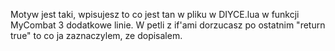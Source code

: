 Motyw jest taki, wpisujesz to co jest tan w pliku w DIYCE.lua w funkcji MyCombat 3 dodatkowe linie. W petli z if'ami dorzucasz po ostatnim "return true" to co ja zaznaczylem, ze dopisalem.
